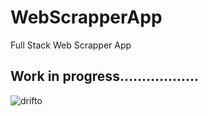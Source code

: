# WebScrapperApp
Full Stack Web Scrapper App

## Work in progress..................



![drifto](https://media.tenor.com/KztJoFknRqQAAAAd/ryosuke-takumi.gif)
